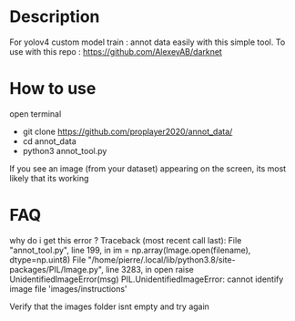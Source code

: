 # Description
For yolov4 custom model train : annot data easily with this simple tool.
To use with this repo : https://github.com/AlexeyAB/darknet
# How to use
open terminal
- git clone https://github.com/proplayer2020/annot_data/
- cd annot_data
- python3 annot_tool.py

If you see an image (from your dataset) appearing on the screen, its most likely that its working

# FAQ
why do i get this error ? Traceback (most recent call last):
  File "annot_tool.py", line 199, in <module>
    im = np.array(Image.open(filename), dtype=np.uint8)
  File "/home/pierre/.local/lib/python3.8/site-packages/PIL/Image.py", line 3283, in open
    raise UnidentifiedImageError(msg)
PIL.UnidentifiedImageError: cannot identify image file 'images/instructions'

Verify that the images folder isnt empty and try again

